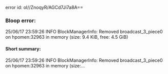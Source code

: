 error id: oI//ZnoqyR/AGCd7Ji7a8A==
### Bloop error:

25/06/17 23:59:26 INFO BlockManagerInfo: Removed broadcast_3_piece0 on hpomen:32963 in memory (size: 9.4 KiB, free: 4.5 GiB)
#### Short summary: 

25/06/17 23:59:26 INFO BlockManagerInfo: Removed broadcast_3_piece0 on hpomen:32963 in memory (size:...